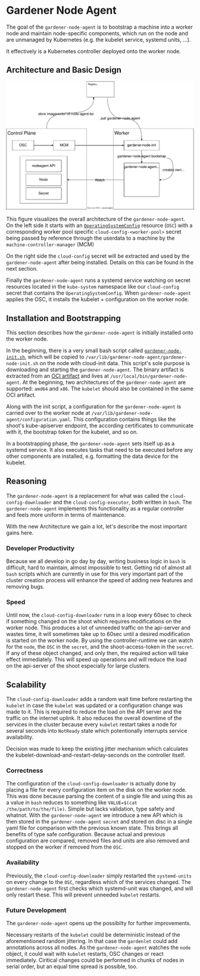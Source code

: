 # Gardener Node Agent

The goal of the `gardener-node-agent` is to bootstrap a machine into a worker node and maintain node-specific components, which run on the node and are unmanaged by Kubernetes (e.g. the kubelet service, systemd units, ...).

It effectively is a Kubernetes controller deployed onto the worker node.

## Architecture and Basic Design

![Design](./images/gardener-nodeagent-architecture.svg)

This figure visualizes the overall architecture of the `gardener-node-agent`. On the left side it starts with an [`OperatingSystemConfig`](../extensions/operatingsystemconfig.md) resource (`OSC`) with a corresponding worker pool specific `cloud-config-<worker-pool>` secret being passed by reference through the userdata to a machine by the `machine-controller-manager` (MCM)

On the right side the `cloud-config` secret will be extracted and used by the `gardener-node-agent` after being installed. Details on this can be found in the next section.

Finally the `gardener-node-agent` runs a systemd service watching on secret resources located in the `kube-system` namespace like our `cloud-config` secret that contains the `OperatingSystemConfig`. When `gardener-node-agent` applies the OSC, it installs the kubelet + configuration on the worker node.

## Installation and Bootstrapping

This section describes how the `gardener-node-agent` is initially installed onto the worker node.

In the beginning, there is a very small bash script called [`gardener-node-init.sh`](../../pkg/component/extensions/operatingsystemconfig/original/components/containerd/templates/scripts/init.tpl.sh), which will be copied to `/var/lib/gardener-node-agent/gardener-node-init.sh` on the node with cloud-init data. This script's sole purpose is downloading and starting the `gardener-node-agent`. The binary artifact is extracted from an [OCI artifact](https://github.com/opencontainers/image-spec/blob/main/manifest.md) and lives at `/usr/local/bin/gardener-node-agent`. At the beginning, two architectures of the `gardener-node-agent` are supported: `amd64` and `x86`. The `kubelet` should also be contained in the same OCI artifact.

Along with the init script, a configuration for the `gardener-node-agent` is carried over to the worker node at `/var/lib/gardener-node-agent/configuration.yaml`. This configuration contains things like the shoot's kube-apiserver endpoint, the according certificates to communicate with it, the bootstrap token for the kubelet, and so on.

In a bootstrapping phase, the `gardener-node-agent` sets itself up as a systemd service. It also executes tasks that need to be executed before any other components are installed, e.g. formatting the data device for the kubelet.

## Reasoning

The `gardener-node-agent` is a replacement for what was called the `cloud-config-downloader` and the `cloud-config-executor`, both written in `bash`. The `gardener-node-agent` implements this functionality as a regular controller and feels more uniform in terms of maintenance.

With the new Architecture we gain a lot, let's describe the most important gains here.

### Developer Productivity

Because we all develop in go day by day, writing business logic in `bash` is difficult, hard to maintain, almost impossible to test. Getting rid of almost all `bash` scripts which are currently in use for this very important part of the cluster creation process will enhance the speed of adding new features and removing bugs.

### Speed

Until now, the `cloud-config-downloader` runs in a loop every 60sec to check if something changed on the shoot which requires modifications on the worker node. This produces a lot of unneeded traffic on the api-server and wastes time, it will sometimes take up to 60sec until a desired modification is started on the worker node.
By using the controller-runtime we can watch for the `node`, the `OSC` in the `secret`, and the shoot-access-token in the `secret`. If any of these object changed, and only then, the required action will take effect immediately.
This will speed up operations and will reduce the load on the api-server of the shoot especially for large clusters.

## Scalability

The `cloud-config-downloader` adds a random wait time before restarting the `kubelet` in case the `kubelet` was updated or a configuration change was made to it. This is required to reduce the load on the API server and the traffic on the internet uplink. It also reduces the overall downtime of the services in the cluster because every `kubelet` restart takes a node for several seconds into `NotReady` state which potentionally interrupts service availability.

Decision was made to keep the existing jitter mechanism which calculates the kubelet-download-and-restart-delay-seconds on the controller itself.

### Correctness

The configuration of the `cloud-config-downloader` is actually done by placing a file for every configuration item on the disk on the worker node. This was done because parsing the content of a single file and using this as a value in `bash` reduces to something like `VALUE=$(cat /the/path/to/the/file)`. Simple but lacks validation, type safety and whatnot.
With the `gardener-node-agent` we introduce a new API which is then stored in the `gardener-node-agent` `secret` and stored on disc in a single yaml file for comparison with the previous known state. This brings all benefits of type safe configuration.
Because actual and previous configuration are compared, removed files and units are also removed and stopped on the worker if removed from the `OSC`.

### Availability

Previously, the `cloud-config-downloader` simply restarted the `systemd-units` on every change to the `OSC`, regardless which of the services changed. The `gardener-node-agent` first checks which systemd-unit was changed, and will only restart these. This will prevent unneeded `kubelet` restarts.

### Future Development

The `gardener-node-agent` opens up the possibilty for further improvements.

Necessary restarts of the `kubelet` could be deterministic instead of the aforementioned random jittering. In that case the `gardenlet` could add annotations across all nodes. As the `gardener-node-agent` watches the `node` object, it could wait with `kubelet` restarts, OSC changes or react immediately. Ciritical changes could be performed in chunks of nodes in serial order, but an equal time spread is possible, too.
